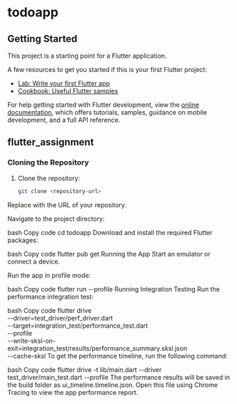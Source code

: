 # todoapp


## Getting Started

This project is a starting point for a Flutter application.

A few resources to get you started if this is your first Flutter project:

- [Lab: Write your first Flutter app](https://docs.flutter.dev/get-started/codelab)
- [Cookbook: Useful Flutter samples](https://docs.flutter.dev/cookbook)

For help getting started with Flutter development, view the
[online documentation](https://docs.flutter.dev/), which offers tutorials,
samples, guidance on mobile development, and a full API reference.

## flutter_assignment

### Cloning the Repository

1. Clone the repository:
   ```bash
   git clone <repository-url>


Replace <repository-url> with the URL of your repository.

Navigate to the project directory:

bash
Copy code
cd todoapp
Download and install the required Flutter packages:

bash
Copy code
flutter pub get
Running the App
Start an emulator or connect a device.

Run the app in profile mode:

bash
Copy code
flutter run --profile
Running Integration Testing
Run the performance integration test:

bash
Copy code
flutter drive \
  --driver=test_driver/perf_driver.dart \
  --target=integration_test/performance_test.dart \
  --profile \
  --write-sksl-on-exit=integration_test/results/performance_summary.sksl.json \
  --cache-sksl
To get the performance timeline, run the following command:

bash
Copy code
flutter drive -t lib/main.dart --driver test_driver/main_test.dart --profile
The performance results will be saved in the build folder as ui_timeline.timeline.json. Open this file using Chrome Tracing to view the app performance report.